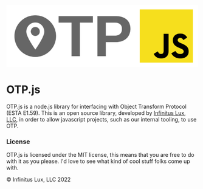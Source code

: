 ![OTP.js Logo](assets/img/OTPjs.png)
# OTP.js
OTP.js is a node.js library for interfacing with Object Transform Protocol (ESTA E1.59). This is an open source library, developed by [Infinitus Lux, LLC](https://www.infinituslux.com/), in order to allow javascript projects, such as our internal tooling, to use OTP.

### License
OTP.js is licensed under the MIT license, this means that you are free to do with it as you please. I'd love to see what kind of cool stuff folks come up with.

&copy; Infinitus Lux, LLC 2022
